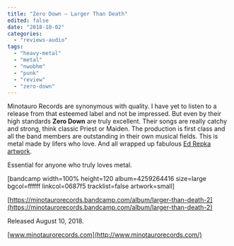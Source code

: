 ```yaml
---
title: "Zero Down – Larger Than Death"
edited: false
date: "2018-10-02"
categories:
  - "reviews-audio"
tags:
  - "heavy-metal"
  - "metal"
  - "nwobhm"
  - "punk"
  - "review"
  - "zero-down"
---
```


Minotauro Records are synonymous with quality. I have yet to listen to a release from that esteemed label and not be impressed. But even by their high standards **Zero Down** are truly excellent. Their songs are really catchy and strong, think classic Priest or Maiden. The production is first class and all the band members are outstanding in their own musical fields. This is metal made by lifers who love. And all wrapped up fabulous [Ed Repka artwork](https://www.facebook.com/pages/category/Artist/Ed-Repka-Illustration-135060286561078/).

Essential for anyone who truly loves metal.

\[bandcamp width=100% height=120 album=4259264416 size=large bgcol=ffffff linkcol=0687f5 tracklist=false artwork=small\]

[https://minotaurorecords.bandcamp.com/album/larger-than-death-2](https://minotaurorecords.bandcamp.com/album/larger-than-death-2)

Released August 10, 2018.

[www.minotaurorecords.com](http://www.minotaurorecords.com/)
